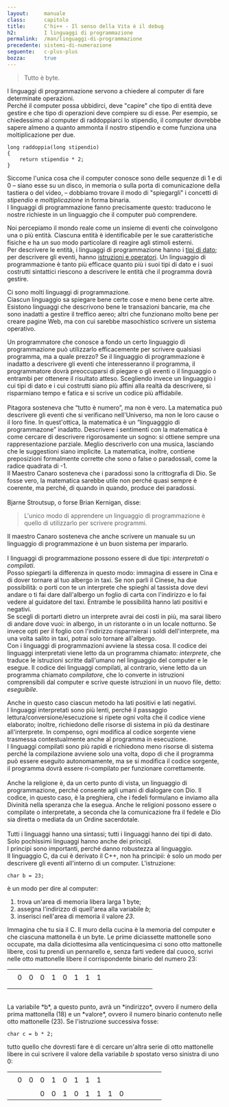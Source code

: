 ```yaml
---
layout:     manuale
class:      capitolo
title:      C'hi++ - Il senso della Vita è il debug
h2:         I linguaggi di programmazione
permalink:  /man/linguaggi-di-programmazione
precedente: sistemi-di-numerazione
seguente:   c-plus-plus
bozza:      true
---
```


<blockquote class="motto">
Tutto è byte.
</blockquote>

I linguaggi di programmazione servono a chiedere al computer di fare determinate 
operazioni.  
Perché il computer possa ubbidirci, deve "capire" che tipo di entità deve gestire 
e che tipo di operazioni deve compiere su di esse.
Per esempio, se chiedessimo al computer di raddoppiarci lo stipendio, il computer 
dovrebbe sapere almeno a quanto ammonta il nostro stipendio e come funziona una 
moltiplicazione per due.

```
long raddoppia(long stipendio)
{
    return stipendio * 2;
}
```

Siccome l'unica cosa che il computer conosce sono delle sequenze di 1 e di 0 
– siano esse su un disco, in memoria o sulla porta di comunicazione della 
tastiera o del video, – dobbiamo trovare il modo di "spiegargli" i concetti di
*stipendio* e *moltiplicazione* in forma binaria.	
I linguaggi di programmazione fanno precisamente questo: traducono le nostre 
richieste in un linguaggio che il computer può comprendere.

Noi percepiamo il mondo reale come un insieme di eventi che coinvolgono
una o più entità.
Ciascuna entità è identificabile per le sue caratteristiche fisiche e ha
un suo modo particolare di reagire agli stimoli esterni.  
Per descrivere le entità, i linguaggi di programmazione hanno i [tipi di
dato](/man/tipi-di-dato); per descrivere gli eventi,
hanno [istruzioni e operatori](/man/espressioni-e-operatori).
Un linguaggio di programmazione è tanto più efficace quanto più i suoi
tipi di dato e i suoi costrutti sintattici riescono a descrivere le
entità che il programma dovrà gestire.  

Ci sono molti linguaggi di programmazione.  
Ciascun linguaggio sa spiegare bene certe cose e meno bene certe altre.
Esistono linguaggi che descrivono bene le transazioni bancarie, ma che sono inadatti a gestire il treffico aereo; altri che funzionano molto bene per creare pagine Web, ma con cui sarebbe masochistico scrivere un sistema operativo.  

Un programmatore che conosce a fondo un certo linguaggio di
programmazione può utilizzarlo efficacemente per scrivere qualsiasi
programma, ma a quale prezzo?
Se il linguaggio di programmazione è inadatto a descrivere gli eventi
che interesseranno il programma, il programmatore dovrà preoccuparsi di
piegare o gli eventi o il linguaggio o entrambi per ottenere il
risultato atteso.
Scegliendo invece un linguaggio i cui tipi di dato e i cui costrutti
siano più affini alla realtà da descrivere, si risparmiano tempo e
fatica e si scrive un codice più affidabile.<br />
<br />
Pitagora sosteneva che “tutto è numero”, ma non è vero.
La matematica può descrivere gli eventi che si verificano nell'Universo,
ma non le loro cause o il loro fine.
In quest'ottica, la matematica è un “linguagggio di programmazone” inadatto.
Descrivere i sentimenti con la matematica è come cercare di descrivere
rigorosamente un sogno: si ottiene sempre una rappresentazione parziale.
Meglio descriverlo con una musica, lasciando che le suggestioni
siano implicite.
La matematica, inoltre, contiene preposizioni formalmente corrette che sono o false
o paradossali, come la radice quadrata di -1.<br />
Il Maestro Canaro sosteneva che i paradossi sono la crittografia di Dio.
Se fosse vero, la matematica sarebbe utile non perché quasi sempre è coerente,
ma perché, di quando in quando, produce dei paradossi.  
<br />
Bjarne Stroutsup, o forse Brian Kernigan, disse:

> L'unico modo di apprendere un linguaggio di programmazione è quello
di utilizzarlo per scrivere programmi.

Il maestro Canaro sosteneva che anche scrivere un
manuale su un linguaggio di programmazione è un buon sistema per
impararlo.  
<br />
I linguaggi di programmazione possono essere di due tipi: *interpretati* o *compilati*.  
Posso spiegarti la differenza in questo modo: immagina di essere in Cina e di dover tornare al tuo albergo in taxi.
Se non parli il Cinese, ha due possibilità: o porti con te un interprete che
spieghi al tassista dove devi andare o ti fai dare dall'albergo un foglio di
carta con l'indirizzo e lo fai vedere al guidatore del taxi.
Entrambe le possibilità hanno lati positivi e negativi.  
Se scegli di portarti dietro un interprete avrai dei costi in più, ma sarai libero di andare dove vuoi: in albergo, in un ristorante o in un locale notturno.
Se invece opti per il foglio con l'indirizzo risparmierai i soldi dell'interprete, ma una volta salito in taxi, potrai solo tornare all'albergo.  
Con i linguaggi di programmazioni avviene la stessa cosa.
Il codice dei linguaggi interpretati viene letto da un programma chiamato: *interprete*, che traduce le istruzioni scritte dall'umano nel linguaggio del computer e le esegue.
Il codice dei linguaggi compilati, al contrario, viene letto da un programma chiamato *compilatore*, che lo converte in istruzioni comprensibili dal computer e scrive queste istruzioni in un nuovo file, detto: *eseguibile*.

Anche in questo caso ciascun metodo ha lati positivi e lati negativi.  
I linguaggi interpretati sono più lenti, perché il passaggio lettura/conversione/esecuzione si ripete ogni volta che il codice viene elaborato; inoltre, richiedono delle risorse di sistema in più da destinare all'interprete.
In compenso, ogni modifica al codice sorgente viene trasmessa contestualmente anche al programma in esecuzione.  
I linguaggi compilati sono più rapidi e richiedono meno risorse di sistema perché la compilazione avviene solo una volta, dopo di che il programma può essere eseguito autonomamente, ma se si modifica il codice sorgente, il programma dovrà essere ri-compilato per funzionare correttamente.<br />
<br />
Anche la religione è, da un certo punto di vista, un linguaggio di programmazione, perché consente agli umani di dialogare con Dio.
Il codice, in questo caso, è la preghiera, che i fedeli formulano e inviamo alla Divinità nella speranza che la esegua.
Anche le religioni possono essere o compilate o interpretate, a seconda che la comunicazione fra il fedele e Dio sia diretta o mediata da un Ordine sacerdotale.
<br />  
Tutti i linguaggi hanno una sintassi; tutti i linguaggi hanno dei tipi
di dato.
Solo pochissimi linguaggi hanno anche dei principî.  
I principi sono importanti, perché danno robustezza al linguaggio.  
Il linguaggio C, da cui è derivato il C++, non ha principii: è solo un modo per descrivere gli eventi all'interno di un computer.
L'istruzione:

```
char b = 23;
```

è un modo per dire al computer:

1. trova un'area di memoria libera larga 1 byte;
1. assegna l'indirizzo di quell'area alla variabile *b*;
1. inserisci nell'area di memoria il valore *23*.

Immagina che tu sia il C.
Il muro della cucina è la memoria del computer e che ciascuna mattonella è un byte.
Le prime diciassette mattonelle sono occupate, ma dalla diciottesima alla venticinquesima ci sono otto mattonelle libere, così tu prendi un pennarello e, senza farti vedere dal cuoco, scrivi nelle otto mattonelle libere il corrispondente binario del numero 23:

<table class="memoria">
<tr>
  <td></td><td></td><td></td><td></td><td></td><td></td><td></td><td></td>
  <td></td><td></td><td></td><td></td><td></td><td></td><td></td><td></td>
</tr>
	<tr>
    <td></td>
    <td class="area prima">0</td>
    <td class="area">0</td>
    <td class="area">0</td>
    <td class="area">1</td>
    <td class="area">0</td>
    <td class="area">1</td>
    <td class="area">1</td>
    <td class="area">1</td>
    <td></td><td></td><td></td><td></td><td></td><td></td><td></td>
  </tr>
  <tr>
    <td></td><td></td><td></td><td></td><td></td><td></td><td></td><td></td>
    <td></td><td></td><td></td><td></td><td></td><td></td><td></td><td></td>
  </tr>
  <tr>
    <td></td><td></td><td></td><td></td><td></td><td></td><td></td><td></td>
    <td></td><td></td><td></td><td></td><td></td><td></td><td></td><td></td>
  </tr>
</table>  
<br />
La variabile *b*, a questo punto, avrà un *indirizzo*, ovvero il numero della prima mattonella (18) e un *valore*, ovvero il numero binario contenuto nelle otto mattonelle (23).  
Se l'istruzione successiva fosse:

```
char c = b * 2;
```

tutto quello che dovresti fare è di cercare un'altra serie di otto mattonelle libere in cui scrivere il valore della variabile *b* spostato verso sinistra di uno 0:

<table class="memoria">
<tr>
  <td></td><td></td><td></td><td></td><td></td><td></td><td></td><td></td>
  <td></td><td></td><td></td><td></td><td></td><td></td><td></td><td></td>
</tr>
	<tr>
    <td></td>
    <td class="area prima">0</td>
    <td class="area">0</td>
    <td class="area">0</td>
    <td class="area">1</td>
    <td class="area">0</td>
    <td class="area">1</td>
    <td class="area">1</td>
    <td class="area">1</td>
    <td></td><td></td><td></td><td></td><td></td><td></td><td></td>
  </tr>
  <tr>
    <td></td><td></td><td></td><td></td><td></td><td></td><td></td><td></td>
    <td></td><td></td><td></td><td></td><td></td><td></td><td></td><td></td>
  </tr>
  <tr>
    <td></td><td></td><td></td>
    <td class="area prima">0</td>
    <td class="area">0</td>
    <td class="area">1</td>
    <td class="area">0</td>
    <td class="area">1</td>
    <td class="area">1</td>
    <td class="area">1</td>
    <td class="area">0</td>
    <td></td><td></td><td></td><td></td><td></td>
  </tr>
</table>  
<br />
<!--
@todo: Completare.
@body: 
Avere dei principi non è limitativo.
Il C non ha principi, ma i suoi costrutti sono limitati ai tipi di dato
previsti.
Al contrario, il C++, che si basa sui principi dell'Object-oriented e
delle classi, ha una maggior duttilità e può adattare i suoi
costrutti a qualsiasi contesto.
Qui si possono riprendere i concetti visti nel Manfesto a proposito delle
ideologie dell'ultimo cinquantennio.

-->

Un giorno un discepolo chiese al maestro Canaro: "Maestro, con quale
tipo di arco si tira meglio?".
Il maestro rispose: "Con quello che utilizzi tutti i giorni".
Il discepolo chiese allora: "Maestro, questo vuol dire che si può
utilizzare uno strumento inadatto, purché si raggiunga lo scopo?".
Il maestro sorrise benevolmente e disse: "Ti prego, vai a meditare
sull'insensatezza delle tue domande mentre pulisci le latrine comuni."
<br />
Per molto tempo non riuscii a capire il comportamento del maestro
Canaro. Per un po', credetti che l'errore fosse quel "meglio" nella
prima domanda e che il maestro avesse dato una risposta volutamente
imprecisa allo scopo di portare alle estreme conclusioni un ragionamento
male impostato, ma mi sbagliavo.
La verità era che il maestro Canaro, come mi confessò lui stesso, stava
cercando di scaricare su qualcuno il suo turno di pulizia latrine e il
giovane e impetuoso discepolo gliene aveva dato occasione.
